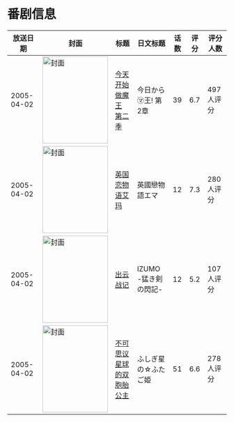 # 番剧信息

|放送日期|封面|标题|日文标题|话数|评分|评分人数|
|---|---|---|---|---|---|---|
|2005-04-02|<img src="//lain.bgm.tv/pic/cover/c/57/05/897_2M14K.jpg" alt="封面" style="width:150px;height:200px;object-fit:cover;">|[今天开始做魔王 第二季](https://bangumi.tv/subject/897)|今日から㋮王! 第2章|39|6.7|497人评分|
|2005-04-02|<img src="//lain.bgm.tv/pic/cover/c/39/dc/1964_fLTX0.jpg" alt="封面" style="width:150px;height:200px;object-fit:cover;">|[英国恋物语艾玛](https://bangumi.tv/subject/1964)|英國戀物語エマ|12|7.3|280人评分|
|2005-04-02|<img src="//lain.bgm.tv/pic/cover/c/91/d5/20026_NSFFL.jpg" alt="封面" style="width:150px;height:200px;object-fit:cover;">|[出云战记](https://bangumi.tv/subject/20026)|IZUMO -猛き剣の閃記-|12|5.2|107人评分|
|2005-04-02|<img src="//lain.bgm.tv/pic/cover/c/86/0f/23542_AXEsA.jpg" alt="封面" style="width:150px;height:200px;object-fit:cover;">|[不可思议星球的双胞胎公主](https://bangumi.tv/subject/23542)|ふしぎ星の☆ふたご姫|51|6.6|278人评分|
